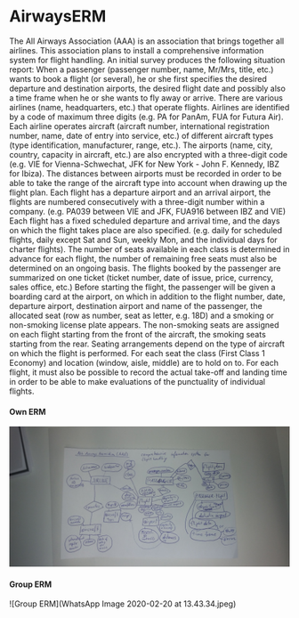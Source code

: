 # AirwaysERM

The All Airways Association (AAA) is an association that brings together all airlines. 
This association plans to install a comprehensive information system for flight handling. 
An initial survey produces the following situation report:
When a passenger (passenger number, name, Mr/Mrs, title, etc.) wants to book a flight (or several), 
he or she first specifies the desired departure and destination airports, the desired flight date 
and possibly also a time frame when he or she wants to fly away or arrive.
There are various airlines (name, headquarters, etc.) that operate flights. Airlines are identified 
by a code of maximum three digits (e.g. PA for PanAm, FUA for Futura Air). Each airline operates 
aircraft (aircraft number, international registration number, name, date of entry into service, etc.) 
of different aircraft types (type identification, manufacturer, range, etc.).
The airports (name, city, country, capacity in aircraft, etc.) are also encrypted with a three-digit code 
(e.g. VIE for Vienna-Schwechat, JFK for New York - John F. Kennedy, IBZ for Ibiza). 
The distances between airports must be recorded in order to be able to take the range of 
the aircraft type into account when drawing up the flight plan.
Each flight has a departure airport and an arrival airport, the flights are numbered consecutively 
with a three-digit number within a company. (e.g. PA039 between VIE and JFK, FUA916 between IBZ and VIE) 
Each flight has a fixed scheduled departure and arrival time, and the days on which the flight takes 
place are also specified. (e.g. daily for scheduled flights, daily except Sat and Sun, weekly Mon, 
and the individual days for charter flights). The number of seats available in each class is 
determined in advance for each flight, the number of remaining free seats must also be determined 
on an ongoing basis. The flights booked by the passenger are summarized on one ticket (ticket number, 
date of issue, price, currency, sales office, etc.)
Before starting the flight, the passenger will be given a boarding card at the airport, on which in 
addition to the flight number, date, departure airport, destination airport and name of the passenger, 
the allocated seat (row as number, seat as letter, e.g. 18D) and a smoking or non-smoking license 
plate appears. The non-smoking seats are assigned on each flight starting from the front of the aircraft, 
the smoking seats starting from the rear. Seating arrangements depend on the type of aircraft on which 
the flight is performed. For each seat the class (First Class 1 Economy) and location (window, aisle, middle) 
are to hold on to.
For each flight, it must also be possible to record the actual take-off and landing time in order to be able 
to make evaluations of the punctuality of individual flights.

#### Own ERM

![Own ERM](20200220_111046.jpg)

#### Group ERM

![Group ERM](WhatsApp Image 2020-02-20 at 13.43.34.jpeg)